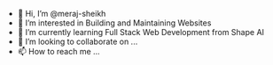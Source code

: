- 👋 Hi, I’m @meraj-sheikh
- 👀 I’m interested in Building and Maintaining Websites
- 🌱 I’m currently learning Full Stack Web Development from Shape AI
- 💞️ I’m looking to collaborate on ...
- 📫 How to reach me ...

<!---
meraj-sheikh/meraj-sheikh is a ✨ special ✨ repository because its `README.md` (this file) appears on your GitHub profile.
You can click the Preview link to take a look at your changes.
--->
